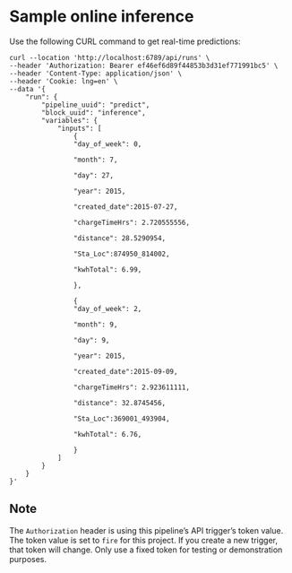 # Sample online inference

Use the following CURL command to get real-time predictions:

```curl
curl --location 'http://localhost:6789/api/runs' \
--header 'Authorization: Bearer ef46ef6d89f44853b3d31ef771991bc5' \
--header 'Content-Type: application/json' \
--header 'Cookie: lng=en' \
--data '{
    "run": {
        "pipeline_uuid": "predict",
        "block_uuid": "inference",
        "variables": {
            "inputs": [
                {
                "day_of_week": 0,
                   
                "month": 7,

                "day": 27,

                "year": 2015,

                "created_date":2015-07-27,

                "chargeTimeHrs": 2.720555556,

                "distance": 28.5290954,

                "Sta_Loc":874950_814002,

                "kwhTotal": 6.99,

                },

                {
                "day_of_week": 2,
                   
                "month": 9,

                "day": 9,

                "year": 2015,

                "created_date":2015-09-09,

                "chargeTimeHrs": 2.923611111,

                "distance": 32.8745456,

                "Sta_Loc":369001_493904,

                "kwhTotal": 6.76,

                }
            ]
        }
    }
}'
```

## Note

The `Authorization` header is using this pipeline’s API trigger’s token value.
The token value is set to `fire` for this project.
If you create a new trigger, that token will change.
Only use a fixed token for testing or demonstration purposes.